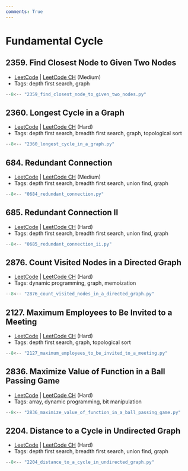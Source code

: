 ```yaml
---
comments: True
---
```


# Fundamental Cycle

## 2359. Find Closest Node to Given Two Nodes

-   [LeetCode](https://leetcode.com/problems/find-closest-node-to-given-two-nodes/) | [LeetCode CH](https://leetcode.cn/problems/find-closest-node-to-given-two-nodes/) (Medium)
-   Tags: depth first search, graph

```python title="2359. Find Closest Node to Given Two Nodes"
--8<-- "2359_find_closest_node_to_given_two_nodes.py"
```

## 2360. Longest Cycle in a Graph

-   [LeetCode](https://leetcode.com/problems/longest-cycle-in-a-graph/) | [LeetCode CH](https://leetcode.cn/problems/longest-cycle-in-a-graph/) (Hard)
-   Tags: depth first search, breadth first search, graph, topological sort

```python title="2360. Longest Cycle in a Graph"
--8<-- "2360_longest_cycle_in_a_graph.py"
```

## 684. Redundant Connection

-   [LeetCode](https://leetcode.com/problems/redundant-connection/) | [LeetCode CH](https://leetcode.cn/problems/redundant-connection/) (Medium)
-   Tags: depth first search, breadth first search, union find, graph

```python title="684. Redundant Connection"
--8<-- "0684_redundant_connection.py"
```

## 685. Redundant Connection II

-   [LeetCode](https://leetcode.com/problems/redundant-connection-ii/) | [LeetCode CH](https://leetcode.cn/problems/redundant-connection-ii/) (Hard)
-   Tags: depth first search, breadth first search, union find, graph

```python title="685. Redundant Connection II"
--8<-- "0685_redundant_connection_ii.py"
```

## 2876. Count Visited Nodes in a Directed Graph

-   [LeetCode](https://leetcode.com/problems/count-visited-nodes-in-a-directed-graph/) | [LeetCode CH](https://leetcode.cn/problems/count-visited-nodes-in-a-directed-graph/) (Hard)
-   Tags: dynamic programming, graph, memoization

```python title="2876. Count Visited Nodes in a Directed Graph"
--8<-- "2876_count_visited_nodes_in_a_directed_graph.py"
```

## 2127. Maximum Employees to Be Invited to a Meeting

-   [LeetCode](https://leetcode.com/problems/maximum-employees-to-be-invited-to-a-meeting/) | [LeetCode CH](https://leetcode.cn/problems/maximum-employees-to-be-invited-to-a-meeting/) (Hard)
-   Tags: depth first search, graph, topological sort

```python title="2127. Maximum Employees to Be Invited to a Meeting"
--8<-- "2127_maximum_employees_to_be_invited_to_a_meeting.py"
```

## 2836. Maximize Value of Function in a Ball Passing Game

-   [LeetCode](https://leetcode.com/problems/maximize-value-of-function-in-a-ball-passing-game/) | [LeetCode CH](https://leetcode.cn/problems/maximize-value-of-function-in-a-ball-passing-game/) (Hard)
-   Tags: array, dynamic programming, bit manipulation

```python title="2836. Maximize Value of Function in a Ball Passing Game"
--8<-- "2836_maximize_value_of_function_in_a_ball_passing_game.py"
```

## 2204. Distance to a Cycle in Undirected Graph

-   [LeetCode](https://leetcode.com/problems/distance-to-a-cycle-in-undirected-graph/) | [LeetCode CH](https://leetcode.cn/problems/distance-to-a-cycle-in-undirected-graph/) (Hard)
-   Tags: depth first search, breadth first search, union find, graph

```python title="2204. Distance to a Cycle in Undirected Graph"
--8<-- "2204_distance_to_a_cycle_in_undirected_graph.py"
```
